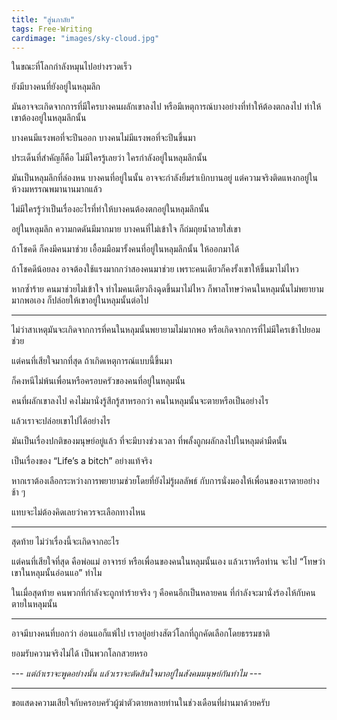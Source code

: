 ```yaml
---
title: "สู่นภาลัย"
tags: Free-Writing
cardimage: "images/sky-cloud.jpg"
---
```


ในขณะที่โลกกำลังหมุนไปอย่างรวดเร็ว

ยังมีบางคนที่ยังอยู่ในหลุมลึก

มันอาจจะเกิดจากการที่มีใครบางคนผลักเขาลงไป หรือมีเหตุการณ์บางอย่างที่ทำให้ต้องตกลงไป ทำให้เขาต้องอยู่ในหลุมลึกนั้น

บางคนมีแรงพอที่จะปีนออก บางคนไม่มีแรงพอที่จะปีนขึ้นมา

ประเด็นที่สำคัญก็คือ ไม่มีใครรู้เลยว่า ใครกำลังอยู่ในหลุมลึกนั้น

มันเป็นหลุมลึกที่ล่องหน บางคนที่อยู่ในนั้น อาจจะกำลังยิ้มร่าเบิกบานอยู่ แต่ความจริงติดแหงกอยู่ในห้วงมหรรณพมานานมากแล้ว

ไม่มีใครรู้ว่าเป็นเรื่องอะไรที่ทำให้บางคนต้องตกอยู่ในหลุมลึกนั้น

อยู่ในหลุมลึก ความกดดันมีมากมาย บางคนที่ไม่เข้าใจ ก็ถ่มถุยน้ำลายใส่เขา

ถ้าโชคดี ก็คงมีคนมาช่วย เอื้อมมือมารั้งคนที่อยู่ในหลุมลึกนั้น ให้ออกมาได้

ถ้าโชคดีน้อยลง อาจต้องใช้แรงมากกว่าสองคนมาช่วย เพราะคนเดียวก็คงรั้งเขาให้ขึ้นมาไม่ไหว

หากซ้ำร้าย คนมาช่วยไม่เข้าใจ ทำไมคนเดียวถึงฉุดขึ้นมาไม่ไหว ก็พาลโทษว่าคนในหลุมนั้นไม่พยายามมากพอเอง ก็ปล่อยให้เขาอยู่ในหลุมนั้นต่อไป

---

ไม่ว่าสาเหตุมันจะเกิดจากการที่คนในหลุมนั้นพยายามไม่มากพอ หรือเกิดจากการที่ไม่มีใครเข้าไปยอมช่วย

แต่คนที่เสียใจมากที่สุด ถ้าเกิดเหตุการณ์แบบนี้ขึ้นมา

ก็คงหนีไม่พ้นเพื่อนหรือครอบครัวของคนที่อยู่ในหลุมนั้น

คนที่ผลักเขาลงไป คงไม่มานั่งรู้สึกรู้สาหรอกว่า คนในหลุมนั้นจะตายหรือเป็นอย่างไร

แล้วเราจะปล่อยเขาไปได้อย่างไร

มันเป็นเรื่องปกติของมนุษย์อยู่แล้ว ที่จะมีบางช่วงเวลา ที่พลั้งถูกผลักลงไปในหลุมดำมืดนั้น

เป็นเรื่องของ “Life’s a bitch” อย่างแท้จริง

หากเราต้องเลือกระหว่างการพยายามช่วยโดยที่ยังไม่รู้ผลลัพธ์ กับการนั่งมองให้เพื่อนของเราตายอย่างช้า ๆ

แทบจะไม่ต้องคิดเลยว่าควรจะเลือกทางไหน

---

สุดท้าย ไม่ว่าเรื่องนี้จะเกิดจากอะไร

แต่คนที่เสียใจที่สุด คือพ่อแม่ อาจารย์ หรือเพื่อนของคนในหลุมนั้นเอง
แล้วเราหรือท่าน จะไป “โทษว่าเขาในหลุมนั้นอ่อนแอ” ทำไม

ในเมื่อสุดท้าย คนพวกที่กำลังจะถูกทำร้ายจริง ๆ คือคนอีกเป็นหลายคน ที่กำลังจะมานั่งร้องไห้กับคนตายในหลุมนั้น

---

อาจมีบางคนที่บอกว่า อ่อนแอก็แพ้ไป เราอยู่อย่างสัตว์โลกที่ถูกคัดเลือกโดยธรรมชาติ

ยอมรับความจริงไม่ได้ เป็นพวกโลกสวยหรอ

--- *แต่ถ้าเราจะพูดอย่างนั้น แล้วเราจะตัดสินใจมาอยู่ในสังคมมนุษย์กันทำไม* ---

---

ขอแสดงความเสียใจกับครอบครัวผู้ฆ่าตัวตายหลายท่านในช่วงเดือนที่ผ่านมาด้วยครับ